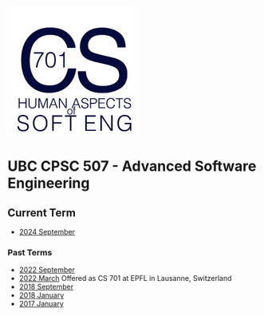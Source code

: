 <img src="logo.png" width="256px" alt="CPSC 507 Advanced Software Engineering">

# UBC CPSC 507 - Advanced Software Engineering

## Current Term

* [2024 September](https://github.com/ubccpsc/507/tree/2024sept)

### Past Terms

* [2022 September](https://github.com/ubccpsc/507/tree/2022sept)
* [2022 March](https://github.com/ubccpsc/507/tree/2022mar) Offered as CS 701 at EPFL in Lausanne, Switzerland
* [2018 September](https://github.com/ubccpsc/507/tree/2018sept)
* [2018 January](https://github.com/ubccpsc/507/tree/2018jan)
* [2017 January](https://github.com/ubccpsc/507/tree/2017jan)

